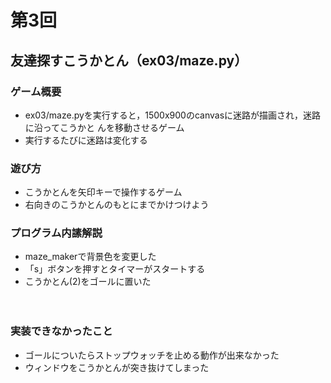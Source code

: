 # 第3回
## 友達探すこうかとん（ex03/maze.py）

### ゲーム概要
- ex03/maze.pyを実行すると，1500x900のcanvasに迷路が描画され，迷路に沿ってこうかと
んを移動させるゲーム
- 実行するたびに迷路は変化する

### 遊び方
* こうかとんを矢印キーで操作するゲーム
* 右向きのこうかとんのもとにまでかけつけよう

### プログラム内䛾解説
* maze_makerで背景色を変更した
* 「s」ボタンを押すとタイマーがスタートする
* こうかとん(2)をゴールに置いた

　

### 実装できなかったこと
* ゴールについたらストップウォッチを止める動作が出来なかった
* ウィンドウをこうかとんが突き抜けてしまった

